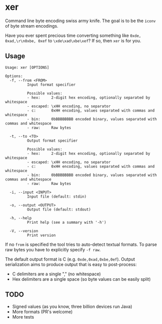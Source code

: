 # xer

Command line byte encoding swiss army knife. The goal is to be the `iconv` of byte stream encodings.

Have you ever spent precious time converting something like `0xde, 0xad,\r\n0xbe, 0xef` to `\xde\xad\xbe\xef`? If so, then `xer` is for you.

## Usage

```
Usage: xer [OPTIONS]

Options:
  -f, --from <FROM>
          Input format specifier

          Possible values:
          - hex:     2-digit hex encoding, optionally separated by whitespace
          - escaped: \xHH encoding, no separator
          - c:       0xHH encoding, values separated with commas and whitespace
          - bin:     0bBBBBBBBB encoded binary, values separated with commas and whitespace
          - raw:     Raw bytes

  -t, --to <TO>
          Output format specifier

          Possible values:
          - hex:     2-digit hex encoding, optionally separated by whitespace
          - escaped: \xHH encoding, no separator
          - c:       0xHH encoding, values separated with commas and whitespace
          - bin:     0bBBBBBBBB encoded binary, values separated with commas and whitespace
          - raw:     Raw bytes

  -i, --input <INPUT>
          Input file (default: stdin)

  -o, --output <OUTPUT>
          Output file (default: stdout)

  -h, --help
          Print help (see a summary with '-h')

  -V, --version
          Print version
```

If no `from` is specified the tool tries to auto-detect textual formats. To parse raw bytes you have to explicitly specify `-f raw`.

The default output format is C (e.g. `0xde,0xad,0xbe,0ef`). Output serialization aims to produce output that is easy to post-process:

- C delimiters are a single "," (no whitespace)
- Hex delimiters are a single space (so byte values can be easily split)

## TODO

* Signed values (as you know, three billion devices run Java)
* More formats (PR's welcome)
* More tests


